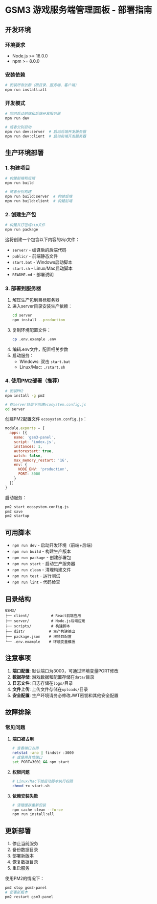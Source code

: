 # GSM3 游戏服务端管理面板 - 部署指南

## 开发环境

### 环境要求
- Node.js >= 18.0.0
- npm >= 8.0.0

### 安装依赖
```bash
# 安装所有依赖（根目录、服务端、客户端）
npm run install:all
```

### 开发模式
```bash
# 同时启动前端和后端开发服务器
npm run dev

# 或者分别启动
npm run dev:server  # 启动后端开发服务器
npm run dev:client  # 启动前端开发服务器
```

## 生产环境部署

### 1. 构建项目
```bash
# 构建前端和后端
npm run build

# 或者分别构建
npm run build:server  # 构建后端
npm run build:client  # 构建前端
```

### 2. 创建生产包
```bash
# 构建并打包成zip文件
npm run package
```

这将创建一个包含以下内容的zip文件：
- `server/` - 编译后的后端代码
- `public/` - 前端静态文件
- `start.bat` - Windows启动脚本
- `start.sh` - Linux/Mac启动脚本
- `README.md` - 部署说明

### 3. 部署到服务器

1. 解压生产包到目标服务器
2. 进入server目录安装生产依赖：
   ```bash
   cd server
   npm install --production
   ```
3. 复制环境配置文件：
   ```bash
   cp .env.example .env
   ```
4. 编辑.env文件，配置相关参数
5. 启动服务：
   - Windows: 双击 `start.bat`
   - Linux/Mac: `./start.sh`

### 4. 使用PM2部署（推荐）

```bash
# 安装PM2
npm install -g pm2

# 在server目录下创建ecosystem.config.js
cd server
```

创建PM2配置文件 `ecosystem.config.js`：
```javascript
module.exports = {
  apps: [{
    name: 'gsm3-panel',
    script: 'index.js',
    instances: 1,
    autorestart: true,
    watch: false,
    max_memory_restart: '1G',
    env: {
      NODE_ENV: 'production',
      PORT: 3000
    }
  }]
}
```

启动服务：
```bash
pm2 start ecosystem.config.js
pm2 save
pm2 startup
```

## 可用脚本

- `npm run dev` - 启动开发环境（前端+后端）
- `npm run build` - 构建生产版本
- `npm run package` - 创建部署包
- `npm run start` - 启动生产服务器
- `npm run clean` - 清理构建文件
- `npm run test` - 运行测试
- `npm run lint` - 代码检查

## 目录结构

```
GSM3/
├── client/          # React前端应用
├── server/          # Node.js后端应用
├── scripts/         # 构建脚本
├── dist/           # 生产构建输出
├── package.json    # 根项目配置
└── .env.example    # 环境变量模板
```

## 注意事项

1. **端口配置**: 默认端口为3000，可通过环境变量PORT修改
2. **数据存储**: 游戏数据和配置存储在`data/`目录
3. **日志文件**: 日志存储在`logs/`目录
4. **文件上传**: 上传文件存储在`uploads/`目录
5. **安全配置**: 生产环境请务必修改JWT密钥和其他安全配置

## 故障排除

### 常见问题

1. **端口被占用**
   ```bash
   # 查看端口占用
   netstat -ano | findstr :3000
   # 或使用其他端口
   set PORT=3001 && npm start
   ```

2. **权限问题**
   ```bash
   # Linux/Mac下给启动脚本执行权限
   chmod +x start.sh
   ```

3. **依赖安装失败**
   ```bash
   # 清理缓存重新安装
   npm cache clean --force
   npm run install:all
   ```

## 更新部署

1. 停止当前服务
2. 备份数据目录
3. 部署新版本
4. 恢复数据目录
5. 重启服务

使用PM2的情况下：
```bash
pm2 stop gsm3-panel
# 部署新版本
pm2 restart gsm3-panel
```